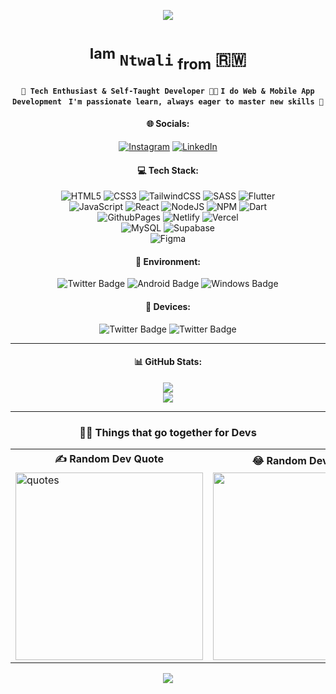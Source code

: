 <p align="center">
  <img src="https://capsule-render.vercel.app/api?text=Salut!👋&fontSize=50&fontColor=00BBFF&animation=fadeIn&type=waving&color=gradient&height=150&section=header"/>
</p>

<div align='center'>
  
  # <sup>Iam</sup> **`Ntwali`** <sub>from</sub> 🇷🇼

**`🚀 Tech Enthusiast & Self-Taught Developer 👨‍💻`**
**`I do Web & Mobile App Development `**
**`I'm passionate learn, always eager to master new skills 💯`**

#### 🌐 Socials:

[![Instagram](https://img.shields.io/badge/Instagram-%23E4405F.svg?logo=Instagram&logoColor=white)](https://instagram.com/iam-ntwali) [![LinkedIn](https://img.shields.io/badge/LinkedIn-%230077B5.svg?logo=linkedin&logoColor=white)](https://linkedin.com/in/Iam-Ntwali)

#### 💻 Tech Stack:

![HTML5](https://img.shields.io/badge/HTML5-%23F24E1E.svg?style=plastic&logo=html5&logoColor=white) ![CSS3](https://img.shields.io/badge/css3-%231572B6.svg?style=plastic&logo=css3&logoColor=white) ![TailwindCSS](https://img.shields.io/badge/tailwindCSS-%2338B2AC.svg?style=plastic&logo=tailwind-css&logoColor=white) ![SASS](https://img.shields.io/badge/SASS-hotpink.svg?style=plastic&logo=SASS&logoColor=white) ![Flutter](https://img.shields.io/badge/Flutter-%2302569B.svg?style=plastic&logo=Flutter&logoColor=white) <br/>
![JavaScript](https://img.shields.io/badge/JavaScript-%23323330.svg?style=plastic&logo=javascript&logoColor=%23F7DF1E) ![React](https://img.shields.io/badge/React-%2320232a.svg?style=plastic&logo=react&logoColor=%2361DAFB) ![NodeJS](https://img.shields.io/badge/Node.js-6DA55F?style=plastic&logo=node.js&logoColor=white) ![NPM](https://img.shields.io/badge/NPM-%23CB3837.svg?style=plastic&logo=npm&logoColor=white) ![Dart](https://img.shields.io/badge/dart-%230175C2.svg?style=plastic&logo=dart&logoColor=white) <br/>
![GithubPages](https://img.shields.io/badge/Github-121013?style=plastic&logo=github&logoColor=white) ![Netlify](https://img.shields.io/badge/Netlify-%23000000.svg?style=plastic&logo=netlify&logoColor=#00C7B7) ![Vercel](https://img.shields.io/badge/Vercel-%23000000.svg?style=plastic&logo=vercel&logoColor=white) <br/>
![MySQL](https://img.shields.io/badge/mySQL-%2300000f.svg?style=plastic&logo=mysql&logoColor=white) ![Supabase](https://img.shields.io/badge/Supabase-3ECF8E?style=plastic&logo=supabase&logoColor=white) <br/>
![Figma](https://img.shields.io/badge/Figma-%23F24E1E.svg?style=plastic&logo=figma&logoColor=white)

#### 🛝 Environment:

<img src="https://img.shields.io/badge/Fedora-blue?style=for-the-badge&logo=fedora&logoColor=white" alt="Twitter Badge"/> <img src="https://img.shields.io/badge/Android-00c000?style=for-the-badge&logo=android&logoColor=white" alt="Android Badge"/> <img src="https://img.shields.io/badge/windows-00BBFF?style=for-the-badge&logo=windows&logoColor=white" alt="Windows Badge"/>

#### 📲 Devices:

<img src="https://img.shields.io/badge/- pixel📱-red?style=for-the-badge&logo=google&logoColor=white" alt="Twitter Badge"/>
<img src="https://img.shields.io/badge/ Elitebook 💻 -blue?style=for-the-badge&logo=hp&logoColor=white" alt="Twitter Badge"/>

---

#### 📊 GitHub Stats:

<!--
![](https://github-readme-stats.vercel.app/api?username=Iam-Ntwali&theme=dracula&hide_border=true&include_all_commits=true&count_private=true)<br/> -->

![](https://github-readme-stats.vercel.app/api/top-langs/?username=Iam-Ntwali&theme=dracula&hide_border=true&include_all_commits=true&count_private=true&layout=compact)<br/>
![](https://github-readme-streak-stats.herokuapp.com/?user=Iam-Ntwali&theme=dracula&hide_border=true)

---

### 🤝🏾 Things that go together for Devs

<table>
  <tr>
    <th>✍️ Random Dev Quote</th>
    <th>😂 Random Dev Meme</th>
  </tr>
  <tr>
    <td>
       <img src="https://quotes-github-readme.vercel.app/api?type=vertical&theme=radical" alt="quotes"
       height="300"
      />
    </td>
    <td>
      <img
        src='https://randommeme-five.vercel.app/'
        alt=""
        height="300"
      />
    </td>
  </tr>
</table>

<p align="center">
  <img src="https://capsule-render.vercel.app/api?animation=fadeIn&type=waving&color=gradient&height=150&section=footer"/>
</p>
